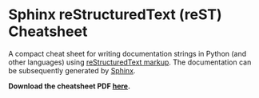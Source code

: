 # Sphinx reStructuredText (reST) Cheatsheet
A compact cheat sheet for writing documentation strings in Python (and other languages) using [reStructuredText markup](http://www.sphinx-doc.org/en/stable/rest.html). The documentation can be subsequently generated by [Sphinx](http://www.sphinx-doc.org).

**Download the cheatsheet PDF [here](https://github.com/rlat/sphinx-rest-cheatsheet/raw/master/rest_sphinx_cheatsheet.pdf).**
